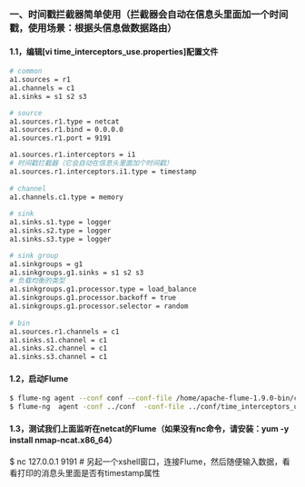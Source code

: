 ### 一、时间戳拦截器简单使用（拦截器会自动在信息头里面加一个时间戳，使用场景：根据头信息做数据路由）
#### 1.1，编辑[vi time_interceptors_use.properties]配置文件
```bash
# common
a1.sources = r1
a1.channels = c1
a1.sinks = s1 s2 s3

# source
a1.sources.r1.type = netcat
a1.sources.r1.bind = 0.0.0.0
a1.sources.r1.port = 9191

a1.sources.r1.interceptors = i1
# 时间戳拦截器（它会自动在信息头里面加个时间戳）
a1.sources.r1.interceptors.i1.type = timestamp
  
# channel
a1.channels.c1.type = memory
  
# sink
a1.sinks.s1.type = logger
a1.sinks.s2.type = logger
a1.sinks.s3.type = logger

# sink group
a1.sinkgroups = g1
a1.sinkgroups.g1.sinks = s1 s2 s3
# 负载均衡的类型
a1.sinkgroups.g1.processor.type = load_balance
a1.sinkgroups.g1.processor.backoff = true
a1.sinkgroups.g1.processor.selector = random
  
# bin
a1.sources.r1.channels = c1
a1.sinks.s1.channel = c1
a1.sinks.s2.channel = c1
a1.sinks.s3.channel = c1
```

#### 1.2，启动Flume
```bash
$ flume-ng agent --conf conf --conf-file /home/apache-flume-1.9.0-bin/conf/time_interceptors_use --name a1 -Dflume.root.logger=INFO,console  # linux使用
$ flume-ng  agent -conf ../conf  -conf-file ../conf/time_interceptors_use -name a1 -property flume.root.logger=INFO,console                  # windows使用
```

#### 1.3，测试我们上面监听在netcat的Flume（如果没有nc命令，请安装：yum -y install nmap-ncat.x86_64）
$ nc 127.0.0.1 9191              # 另起一个xshell窗口，连接Flume，然后随便输入数据，看看打印的消息头里面是否有timestamp属性
```
